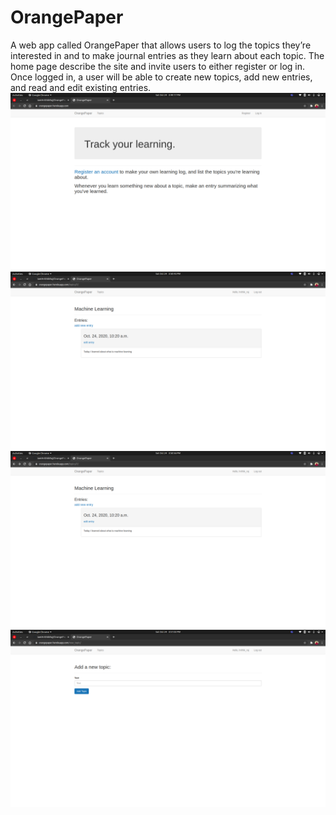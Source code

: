 # OrangePaper
A web app called OrangePaper that allows users to
log the topics they’re interested in and to make journal entries
as they learn about each topic. The home page
describe the site and invite users to either register or log
in. Once logged in, a user will be able to create new topics,
add new entries, and read and edit existing entries.
<img src="./Screenshots/Screenshot from 2020-10-24 15-49-17.png" /><br />
<img src="./Screenshots/Screenshot from 2020-10-24 15-50-45.png" /><br />
<img src="./Screenshots/Screenshot from 2020-10-24 15-50-56.png" /><br />
<img src="./Screenshots/Screenshot from 2020-10-24 15-51-02.png" />

